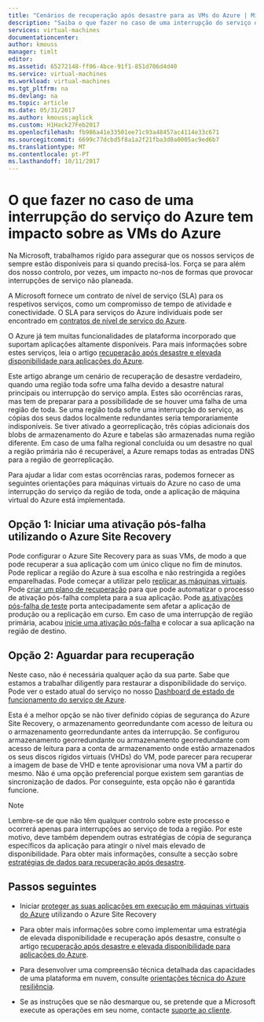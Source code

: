 ```yaml
---
title: "Cenários de recuperação após desastre para as VMs do Azure | Microsoft Docs"
description: "Saiba o que fazer no caso de uma interrupção do serviço do Azure tem impacto sobre máquinas virtuais do Azure."
services: virtual-machines
documentationcenter: 
author: kmouss
manager: timlt
editor: 
ms.assetid: 65272148-ff06-4bce-91f1-851d706d4d40
ms.service: virtual-machines
ms.workload: virtual-machines
ms.tgt_pltfrm: na
ms.devlang: na
ms.topic: article
ms.date: 05/31/2017
ms.author: kmouss;aglick
ms.custom: H1Hack27Feb2017
ms.openlocfilehash: fb986a41e33501ee71c93a48457ac4114e33c671
ms.sourcegitcommit: 6699c77dcbd5f8a1a2f21fba3d0a0005ac9ed6b7
ms.translationtype: MT
ms.contentlocale: pt-PT
ms.lasthandoff: 10/11/2017
---
```

# <a name="what-to-do-in-the-event-that-an-azure-service-disruption-impacts-azure-vms"></a>O que fazer no caso de uma interrupção do serviço do Azure tem impacto sobre as VMs do Azure
Na Microsoft, trabalhamos rígido para assegurar que os nossos serviços de sempre estão disponíveis para si quando precisá-los. Força se para além dos nosso controlo, por vezes, um impacto no-nos de formas que provocar interrupções de serviço não planeada.

A Microsoft fornece um contrato de nível de serviço (SLA) para os respetivos serviços, como um compromisso de tempo de atividade e conectividade. O SLA para serviços do Azure individuais pode ser encontrado em [contratos de nível de serviço do Azure](https://azure.microsoft.com/support/legal/sla/).

O Azure já tem muitas funcionalidades de plataforma incorporado que suportam aplicações altamente disponíveis. Para mais informações sobre estes serviços, leia o artigo [recuperação após desastre e elevada disponibilidade para aplicações do Azure](../resiliency/resiliency-disaster-recovery-high-availability-azure-applications.md).

Este artigo abrange um cenário de recuperação de desastre verdadeiro, quando uma região toda sofre uma falha devido a desastre natural principais ou interrupção do serviço ampla. Estes são ocorrências raras, mas tem de preparar para a possibilidade de se houver uma falha de uma região de toda. Se uma região toda sofre uma interrupção do serviço, as cópias dos seus dados localmente redundantes seria temporariamente indisponíveis. Se tiver ativado a georreplicação, três cópias adicionais dos blobs de armazenamento do Azure e tabelas são armazenadas numa região diferente. Em caso de uma falha regional concluída ou um desastre no qual a região primária não é recuperável, a Azure remaps todas as entradas DNS para a região de georreplicação.

Para ajudar a lidar com estas ocorrências raras, podemos fornecer as seguintes orientações para máquinas virtuais do Azure no caso de uma interrupção do serviço da região de toda, onde a aplicação de máquina virtual do Azure está implementada.

## <a name="option-1-initiate-a-failover-by-using-azure-site-recovery"></a>Opção 1: Iniciar uma ativação pós-falha utilizando o Azure Site Recovery
Pode configurar o Azure Site Recovery para as suas VMs, de modo a que pode recuperar a sua aplicação com um único clique no fim de minutos. Pode replicar a região do Azure à sua escolha e não restringida a regiões emparelhadas. Pode começar a utilizar pelo [replicar as máquinas virtuais](https://aka.ms/a2a-getting-started). Pode [criar um plano de recuperação](../site-recovery/site-recovery-create-recovery-plans.md) para que pode automatizar o processo de ativação pós-falha completa para a sua aplicação. Pode [as ativações pós-falha de teste](../site-recovery/site-recovery-test-failover-to-azure.md) porta antecipadamente sem afetar a aplicação de produção ou a replicação em curso. Em caso de uma interrupção de região primária, acabou [inicie uma ativação pós-falha](../site-recovery/site-recovery-failover.md) e colocar a sua aplicação na região de destino.


## <a name="option-2-wait-for-recovery"></a>Opção 2: Aguardar para recuperação
Neste caso, não é necessária qualquer ação da sua parte. Sabe que estamos a trabalhar diligently para restaurar a disponibilidade do serviço. Pode ver o estado atual do serviço no nosso [Dashboard de estado de funcionamento do serviço de Azure](https://azure.microsoft.com/status/).

Esta é a melhor opção se não tiver definido cópias de segurança do Azure Site Recovery, o armazenamento georredundante com acesso de leitura ou o armazenamento georredundante antes da interrupção. Se configurou armazenamento georredundante ou armazenamento georredundante com acesso de leitura para a conta de armazenamento onde estão armazenados os seus discos rígidos virtuais (VHDs) do VM, pode parecer para recuperar a imagem de base de VHD e tente aprovisionar uma nova VM a partir do mesmo. Não é uma opção preferencial porque existem sem garantias de sincronização de dados. Por conseguinte, esta opção não é garantida funcione.


> [!NOTE]
> Lembre-se de que não têm qualquer controlo sobre este processo e ocorrerá apenas para interrupções ao serviço de toda a região. Por este motivo, deve também dependem outras estratégias de cópia de segurança específicos da aplicação para atingir o nível mais elevado de disponibilidade. Para obter mais informações, consulte a secção sobre [estratégias de dados para recuperação após desastre](https://docs.microsoft.com/azure/architecture/resiliency/disaster-recovery-azure-applications#data-strategies-for-disaster-recovery).
>
>

## <a name="next-steps"></a>Passos seguintes

- Iniciar [proteger as suas aplicações em execução em máquinas virtuais do Azure](https://aka.ms/a2a-getting-started) utilizando o Azure Site Recovery

- Para obter mais informações sobre como implementar uma estratégia de elevada disponibilidade e recuperação após desastre, consulte o artigo [recuperação após desastre e elevada disponibilidade para aplicações do Azure](../resiliency/resiliency-disaster-recovery-high-availability-azure-applications.md).

- Para desenvolver uma compreensão técnica detalhada das capacidades de uma plataforma em nuvem, consulte [orientações técnica do Azure resiliência](../resiliency/resiliency-technical-guidance.md).


- Se as instruções que se não desmarque ou, se pretende que a Microsoft execute as operações em seu nome, contacte [suporte ao cliente](https://portal.azure.com/#blade/Microsoft_Azure_Support/HelpAndSupportBlade).
